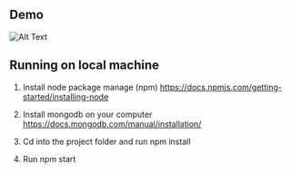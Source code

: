 ## Demo

![Alt Text](http://g.recordit.co/j0FmEA5APS.gif)

## Running on local machine 

1. Install node package manage (npm) https://docs.npmjs.com/getting-started/installing-node

2. Install mongodb on your computer https://docs.mongodb.com/manual/installation/

3. Cd into the project folder and run npm install 

4. Run npm start
